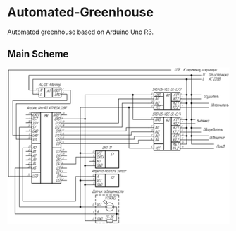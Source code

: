 # Automated-Greenhouse
Automated greenhouse based on Arduino Uno R3.

## Main Scheme
![MainScheme](Screenshots/MainScheme.png)